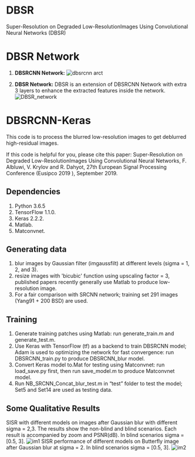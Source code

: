 # DBSR
Super-Resolution on Degraded Low-ResolutionImages Using Convolutional Neural Networks (DBSR)

# DBSR Network

1. **DBSRCNN Network:**
![dbsrcnn arct](https://user-images.githubusercontent.com/16929158/45629859-4bd2dc80-ba8f-11e8-82f4-409c28a32777.png)

2. **DBSR Network:**
DBSR is an extension of DBSRCNN Network with extra 3 layers to enhance the extracted features inside the network.
![DBSR_network](https://user-images.githubusercontent.com/16929158/60619236-173ad200-9dd0-11e9-9ff9-2c3c3cefcda7.png)


# DBSRCNN-Keras
This code is to process the blurred low-resolution images to get deblurred high-residual images.

If this code is helpful for you, please cite this paper: Super-Resolution on Degraded Low-ResolutionImages Using Convolutional Neural Networks, F. Albluwi, V. Krylov and R. Dahyot, 27th European Signal Processing Conference (Eusipco 2019 ), September 2019.

## Dependencies
1. Python 3.6.5
2. TensorFlow 1.1.0.
3. Keras 2.2.2.
4. Matlab.
5. Matconvnet. 

## Generating data
1. blur images by Gaussian filter (imgaussfilt) at different levels (sigma = 1, 2, and 3).
2. resize images with 'bicubic' function using upscaling factor = 3, published papers recently generally use Matlab to produce low-resolution image.
3. For a fair comparison with SRCNN network; training set 291 images (Yang91 + 200 BSD) are used.

## Training
1. Generate training patches using Matlab: run generate_train.m and generate_test.m.
2. Use Keras with TensorFlow (tf) as a backend to train DBSRCNN model; Adam is used to optimizing the network for fast convergence: run DBSRCNN_train.py to produce DBSRCNN_blur model.
3. Convert Keras model to.Mat for testing using Matconvnet: run load_save.py first, then run save_model.m to produce Matconvnet model.
4. Run NB_SRCNN_Concat_blur_test.m in “test” folder to test the model; Set5 and Set14 are used as testing data.

## Some Qualitative Results

SISR with different models on images after Gaussian blur with different sigma = 2,3. The results show the non-blind and
blind scenarios. Each result is accompanied by zoom and PSNR(dB). In blind scenarios sigma = [0.5, 3].
![im1](https://user-images.githubusercontent.com/16929158/60619661-148cac80-9dd1-11e9-852b-f8ab44700a5e.png)
SISR performance of different models on Butterfly image after Gaussian blur at sigma = 2. In blind scenarios sigma = [0.5, 3].
![im2](https://user-images.githubusercontent.com/16929158/60619873-911f8b00-9dd1-11e9-8144-d8e8ae9ec90a.png)
